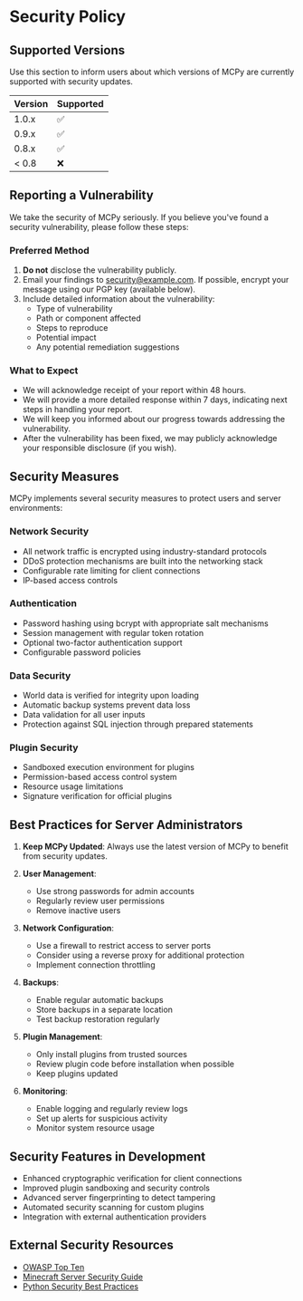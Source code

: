 # Security Policy

## Supported Versions

Use this section to inform users about which versions of MCPy are currently supported with security updates.

| Version | Supported          |
| ------- | ------------------ |
| 1.0.x   | :white_check_mark: |
| 0.9.x   | :white_check_mark: |
| 0.8.x   | :white_check_mark: |
| < 0.8   | :x:                |

## Reporting a Vulnerability

We take the security of MCPy seriously. If you believe you've found a security vulnerability, please follow these steps:

### Preferred Method

1. **Do not** disclose the vulnerability publicly.
2. Email your findings to [security@example.com](mailto:sharmamagi0@gmail.com). If possible, encrypt your message using our PGP key (available below).
3. Include detailed information about the vulnerability:
   - Type of vulnerability
   - Path or component affected
   - Steps to reproduce
   - Potential impact
   - Any potential remediation suggestions

### What to Expect

- We will acknowledge receipt of your report within 48 hours.
- We will provide a more detailed response within 7 days, indicating next steps in handling your report.
- We will keep you informed about our progress towards addressing the vulnerability.
- After the vulnerability has been fixed, we may publicly acknowledge your responsible disclosure (if you wish).

## Security Measures

MCPy implements several security measures to protect users and server environments:

### Network Security

- All network traffic is encrypted using industry-standard protocols
- DDoS protection mechanisms are built into the networking stack
- Configurable rate limiting for client connections
- IP-based access controls

### Authentication

- Password hashing using bcrypt with appropriate salt mechanisms
- Session management with regular token rotation
- Optional two-factor authentication support
- Configurable password policies

### Data Security

- World data is verified for integrity upon loading
- Automatic backup systems prevent data loss
- Data validation for all user inputs
- Protection against SQL injection through prepared statements

### Plugin Security

- Sandboxed execution environment for plugins
- Permission-based access control system
- Resource usage limitations
- Signature verification for official plugins

## Best Practices for Server Administrators

1. **Keep MCPy Updated**: Always use the latest version of MCPy to benefit from security updates.

2. **User Management**:

   - Use strong passwords for admin accounts
   - Regularly review user permissions
   - Remove inactive users

3. **Network Configuration**:

   - Use a firewall to restrict access to server ports
   - Consider using a reverse proxy for additional protection
   - Implement connection throttling

4. **Backups**:

   - Enable regular automatic backups
   - Store backups in a separate location
   - Test backup restoration regularly

5. **Plugin Management**:

   - Only install plugins from trusted sources
   - Review plugin code before installation when possible
   - Keep plugins updated

6. **Monitoring**:
   - Enable logging and regularly review logs
   - Set up alerts for suspicious activity
   - Monitor system resource usage

## Security Features in Development

- Enhanced cryptographic verification for client connections
- Improved plugin sandboxing and security controls
- Advanced server fingerprinting to detect tampering
- Automated security scanning for custom plugins
- Integration with external authentication providers

## External Security Resources

- [OWASP Top Ten](https://owasp.org/www-project-top-ten/)
- [Minecraft Server Security Guide](https://example.com/minecraft-security)
- [Python Security Best Practices](https://python-security.readthedocs.io/)
